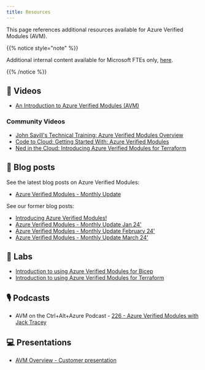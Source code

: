 ```yaml
---
title: Resources
---
```


This page references additional resources available for Azure Verified Modules (AVM).

{{% notice style="note" %}}

Additional internal content available for Microsoft FTEs only, [here](https://dev.azure.com/CSUSolEng/Azure%20Verified%20Modules/_wiki/wikis/AVM%20Internal%20Wiki/368/LevelUp).

{{% /notice %}}

## 🎥 Videos

- [An Introduction to Azure Verified Modules (AVM)](https://aka.ms/AVM/intro)

### Community Videos

- [John Savill's Technical Training: Azure Verified Modules Overview](https://youtu.be/3FeIFHaJOtg?si=fRr1Z8dxfrEbXR8I)
- [Code to Cloud: Getting Started With: Azure Verified Modules](https://youtu.be/y1lOKQOapTw?si=lgM4VJdYDCt2f3_j)
- [Ned in the Cloud: Introducing Azure Verified Modules for Terraform](https://youtu.be/6OeRByC-sBs?si=D9F203VzRsO2BtEl)

## 📔 Blog posts

See the latest blog posts on Azure Verified Modules:

- [Azure Verified Modules - Monthly Update](https://aka.ms/avm/monthly/latest)

See our former blog posts:

- [Introducing Azure Verified Modules!](https://aka.ms/AVM/intro/blog)
- [Azure Verified Modules - Monthly Update Jan 24'](https://aka.ms/avm/monthly/jan24)
- [Azure Verified Modules - Monthly Update February 24'](https://aka.ms/avm/monthly/feb24)
- [Azure Verified Modules - Monthly Update March 24'](https://aka.ms/avm/monthly/march24)

## 🔬 Labs

- [Introduction to using Azure Verified Modules for Bicep](https://aka.ms/AVM/Bicep/labs)
- [Introduction to using Azure Verified Modules for Terraform](https://aka.ms/AVM/TF/labs)

## 🎙️ Podcasts

- AVM on the Ctrl+Alt+Azure Podcast - [226 - Azure Verified Modules with Jack Tracey](https://ctrlaltazure.com/episodes/226-azure-verified-modules-with-jack-tracey)

## 💻 Presentations

- [AVM Overview - Customer presentation](https://aka.ms/AVM/CustomerPresentation)
